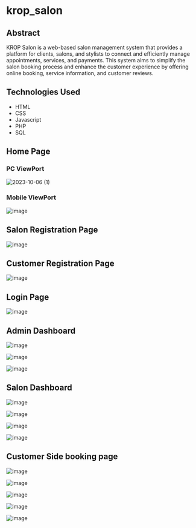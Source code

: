 # krop_salon

## Abstract

KROP Salon is a web-based salon management system that provides a platform for clients, salons, and stylists to connect and efficiently manage appointments, services, and payments. This system aims to simplify the salon booking process and enhance the customer experience by offering online booking, service information, and customer reviews.

## Technologies Used

- HTML
- CSS
- Javascript
- PHP
- SQL

## Home Page

### PC ViewPort

![2023-10-06 (1)](https://github.com/varshith03/krop_salon/assets/56431994/d06f0571-eccf-4051-a807-9ba6f0b61d0a)

### Mobile ViewPort

![image](https://github.com/varshith03/krop_salon/assets/56431994/fe686e1b-9b33-4f53-a8db-6d26340ce0c5)


## Salon Registration Page

![image](https://github.com/varshith03/krop_salon/assets/56431994/1da1bbc4-7814-4172-861a-d1f6fe299d0c)

## Customer Registration Page

![image](https://github.com/varshith03/krop_salon/assets/56431994/ac935c7f-6e51-4eb3-9e29-fa48748ec71c)

## Login Page

![image](https://github.com/varshith03/krop_salon/assets/56431994/83d10b6b-325b-4512-b0f3-a8cf1c03b74e)

## Admin Dashboard

![image](https://github.com/varshith03/krop_salon/assets/56431994/a0c003c0-e17e-4aa4-b277-cd718a2793d8)

![image](https://github.com/varshith03/krop_salon/assets/56431994/f85eec23-bfe9-4490-bfbb-5e61eed67432)

![image](https://github.com/varshith03/krop_salon/assets/56431994/ab2c6541-d75b-41c4-a79b-bd4e82205f02)

## Salon Dashboard

![image](https://github.com/varshith03/krop_salon/assets/56431994/2ad00c0d-af8d-41c5-8dcc-5213871c682f)

![image](https://github.com/varshith03/krop_salon/assets/56431994/5cc7983c-123b-41c7-855e-2afd9e095899)

![image](https://github.com/varshith03/krop_salon/assets/56431994/ba9786f4-345a-4fd8-b3b3-73da0d262f97)

![image](https://github.com/varshith03/krop_salon/assets/56431994/868fe463-3eb6-4432-8973-745f7bf5b67d)

## Customer Side booking page

![image](https://github.com/varshith03/krop_salon/assets/56431994/4105168a-545a-4955-8f39-1e9b12d34014)

![image](https://github.com/varshith03/krop_salon/assets/56431994/03cfc487-3919-4d51-9af8-5b0f5f02217c)

![image](https://github.com/varshith03/krop_salon/assets/56431994/3bd1759b-77e2-43db-9ea5-29b513b42f6b)

![image](https://github.com/varshith03/krop_salon/assets/56431994/47120c65-90c5-40f1-9468-b4d7435d05af)

![image](https://github.com/varshith03/krop_salon/assets/56431994/124fd2ac-7ca1-4326-8f8b-b7fdb23b856a)














